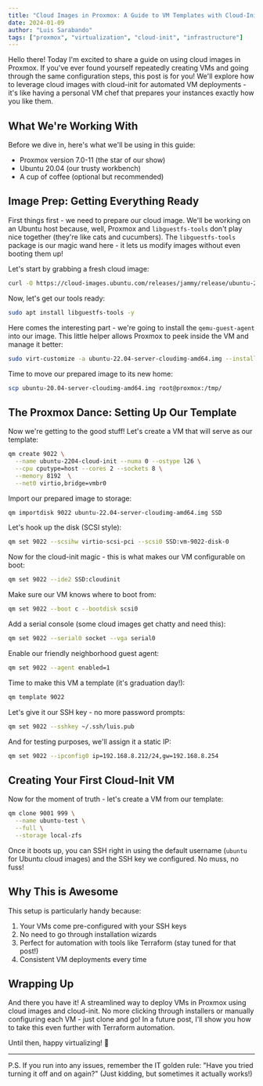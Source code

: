 ```yaml
---
title: "Cloud Images in Proxmox: A Guide to VM Templates with Cloud-Init"
date: 2024-01-09
author: "Luis Sarabando"
tags: ["proxmox", "virtualization", "cloud-init", "infrastructure"]
---
```


Hello there! Today I'm excited to share a guide on using cloud images in Proxmox. If you've ever found yourself repeatedly creating VMs and going through the same configuration steps, this post is for you! We'll explore how to leverage cloud images with cloud-init for automated VM deployments - it's like having a personal VM chef that prepares your instances exactly how you like them.

## What We're Working With

Before we dive in, here's what we'll be using in this guide:
* Proxmox version 7.0-11 (the star of our show)
* Ubuntu 20.04 (our trusty workbench)
* A cup of coffee (optional but recommended)

## Image Prep: Getting Everything Ready

First things first - we need to prepare our cloud image. We'll be working on an Ubuntu host because, well, Proxmox and `libguestfs-tools` don't play nice together (they're like cats and cucumbers). The `libguestfs-tools` package is our magic wand here - it lets us modify images without even booting them up!

Let's start by grabbing a fresh cloud image:

```bash
curl -O https://cloud-images.ubuntu.com/releases/jammy/release/ubuntu-22.04-server-cloudimg-amd64.img
```

Now, let's get our tools ready:

```bash
sudo apt install libguestfs-tools -y
```

Here comes the interesting part - we're going to install the `qemu-guest-agent` into our image. This little helper allows Proxmox to peek inside the VM and manage it better:

```bash
sudo virt-customize -a ubuntu-22.04-server-cloudimg-amd64.img --install qemu-guest-agent
```

Time to move our prepared image to its new home:

```bash
scp ubuntu-20.04-server-cloudimg-amd64.img root@proxmox:/tmp/
```

## The Proxmox Dance: Setting Up Our Template

Now we're getting to the good stuff! Let's create a VM that will serve as our template:

```bash
qm create 9022 \
  --name ubuntu-2204-cloud-init --numa 0 --ostype l26 \
  --cpu cputype=host --cores 2 --sockets 8 \
  --memory 8192  \
  --net0 virtio,bridge=vmbr0
```

Import our prepared image to storage:

```bash
qm importdisk 9022 ubuntu-22.04-server-cloudimg-amd64.img SSD
```

Let's hook up the disk (SCSI style):

```bash
qm set 9022 --scsihw virtio-scsi-pci --scsi0 SSD:vm-9022-disk-0
```

Now for the cloud-init magic - this is what makes our VM configurable on boot:

```bash
qm set 9022 --ide2 SSD:cloudinit
```

Make sure our VM knows where to boot from:

```bash
qm set 9022 --boot c --bootdisk scsi0
```

Add a serial console (some cloud images get chatty and need this):

```bash
qm set 9022 --serial0 socket --vga serial0
```

Enable our friendly neighborhood guest agent:

```bash
qm set 9022 --agent enabled=1
```

Time to make this VM a template (it's graduation day!):

```bash
qm template 9022
```

Let's give it our SSH key - no more password prompts:

```bash
qm set 9022 --sshkey ~/.ssh/luis.pub
```

And for testing purposes, we'll assign it a static IP:

```bash
qm set 9022 --ipconfig0 ip=192.168.8.212/24,gw=192.168.8.254
```

## Creating Your First Cloud-Init VM

Now for the moment of truth - let's create a VM from our template:

```bash
qm clone 9001 999 \
  --name ubuntu-test \
  --full \
  --storage local-zfs
```

Once it boots up, you can SSH right in using the default username (`ubuntu` for Ubuntu cloud images) and the SSH key we configured. No muss, no fuss!

## Why This is Awesome

This setup is particularly handy because:
1. Your VMs come pre-configured with your SSH keys
2. No need to go through installation wizards
3. Perfect for automation with tools like Terraform (stay tuned for that post!)
4. Consistent VM deployments every time

## Wrapping Up

And there you have it! A streamlined way to deploy VMs in Proxmox using cloud images and cloud-init. No more clicking through installers or manually configuring each VM - just clone and go! In a future post, I'll show you how to take this even further with Terraform automation.

Until then, happy virtualizing! 🚀

---

P.S. If you run into any issues, remember the IT golden rule: "Have you tried turning it off and on again?" (Just kidding, but sometimes it actually works!)
